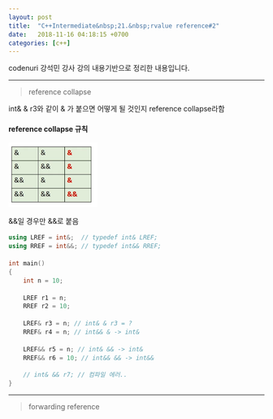 ```yaml
---
layout: post
title:  "C++Intermediate&nbsp;21.&nbsp;rvalue reference#2"
date:   2018-11-16 04:18:15 +0700
categories: [c++]
---
```


codenuri 강석민 강사 강의 내용기반으로 정리한 내용입니다.

---

> reference collapse

int& & r3와 같이 & 가 붙으면 어떻게 될 것인지 reference collapse라함

#### reference collapse 규칙

![Alt text](/static/img/C++Intermediate/21.1.PNG)

&&일 경우만 &&로 붙음

``` cpp
using LREF = int&;  // typedef int& LREF;
using RREF = int&&; // typedef int&& RREF;

int main()
{
    int n = 10;

    LREF r1 = n;
    RREF r2 = 10;
    
    LREF& r3 = n; // int& & r3 = ?
    RREF& r4 = n; // int&& & -> int&
    
    LREF&& r5 = n; // int& && -> int&
    RREF&& r6 = 10; // int&& && -> int&&

    // int& && r7; // 컴파일 에러..
}
```

---

> forwarding reference